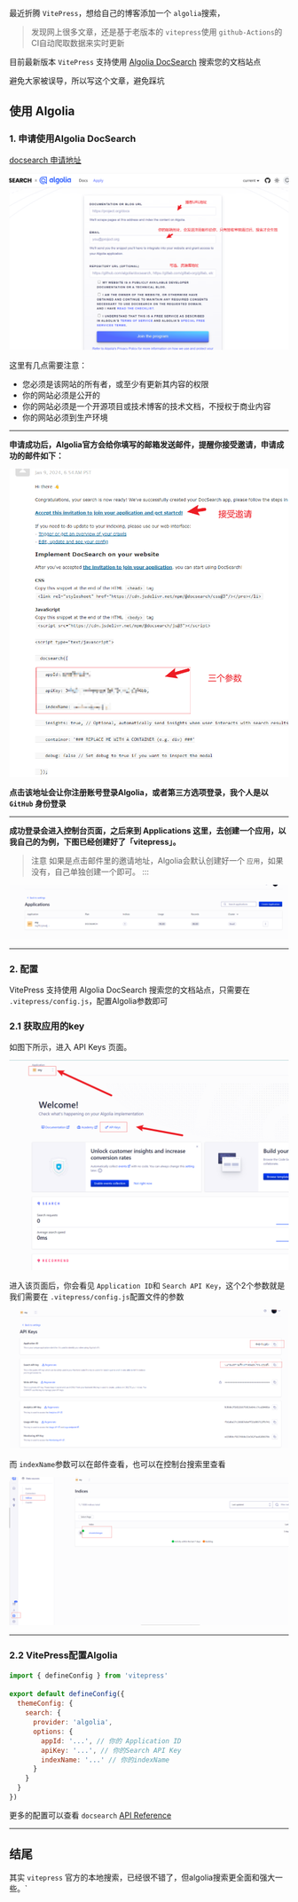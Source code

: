 最近折腾 `VitePress`，想给自己的博客添加一个 `algolia`搜索，

> 发现网上很多文章，还是基于老版本的 `vitepress`使用 `github-Actions`的CI自动爬取数据来实时更新

目前最新版本 `VitePress` 支持使用 [Algolia DocSearch](https://link.zhihu.com/?target=https%3A//vitepress.dev/reference/default-theme-search%23algolia-search) 搜索您的文档站点

避免大家被误导，所以写这个文章，避免踩坑

## 使用 Algolia

### 1. 申请使用Algolia DocSearch

[docsearch 申请地址](https://link.zhihu.com/?target=https%3A//docsearch.algolia.com/apply/)

![1705032547414](image/Algolia文档搜索功能添加/1705032547414.png)

这里有几点需要注意：

* 您必须是该网站的所有者，或至少有更新其内容的权限
* 你的网站必须是公开的
* 你的网站必须是一个开源项目或技术博客的技术文档，不授权于商业内容
* 你的网站必须到生产环境

---

**申请成功后，Algolia官方会给你填写的邮箱发送邮件，提醒你接受邀请，申请成功的邮件如下：**

![1705033201441](image/Algolia文档搜索功能添加/1705033201441.png)

**点击该地址会让你注册账号登录Algolia，或者第三方选项登录，我个人是以 `GitHub` 身份登录**

---

**成功登录会进入控制台页面，之后来到 Applications 这里，去创建一个应用，以我自己的为例，下图已经创建好了「vitepress」。**

> 注意 如果是点击邮件里的邀请地址，Algolia会默认创建好一个 `应用`，如果没有，自己单独创建一个即可。 :::

![1705039260990](image/Algolia文档搜索功能添加/1705039260990.png)

---

### 2. 配置

VitePress 支持使用 Algolia DocSearch 搜索您的文档站点，只需要在 `.vitepress/config.js`，配置Algolia参数即可

### 2.1 获取应用的key

如图下所示，进入 API Keys 页面。

![1705039310676](image/Algolia文档搜索功能添加/1705039310676.png)

进入该页面后，你会看见 `Application ID`和 `Search API Key`，这个2个参数就是我们需要在 `.vitepress/config.js`配置文件的参数

![1705039450602](image/Algolia文档搜索功能添加/1705039450602.png)

而 `indexName`参数可以在邮件查看，也可以在控制台搜索里查看

![1705039502552](image/Algolia文档搜索功能添加/1705039502552.png)

---

### 2.2 VitePress配置Algolia

```js
import { defineConfig } from 'vitepress'

export default defineConfig({
  themeConfig: {
    search: {
      provider: 'algolia',
      options: {
        appId: '...', // 你的 Application ID
        apiKey: '...', // 你的Search API Key
        indexName: '...' // 你的indexName
      }
    }
  }
})
```

更多的配置可以查看 `docsearch` [API Reference](https://link.zhihu.com/?target=https%3A//docsearch.algolia.com/docs/api)

---

## 结尾

其实 `vitepress` 官方的本地搜索，已经很不错了，但algolia搜索更全面和强大一些。`
